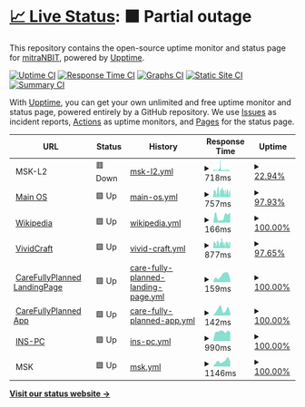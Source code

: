 # [📈 Live Status](https://mitranbit.github.io/Uptime): <!--live status--> **🟧 Partial outage**

This repository contains the open-source uptime monitor and status page for [mitraNBIT](https://demo.upptime.js.org), powered by [Upptime](https://github.com/upptime/upptime).

[![Uptime CI](https://github.com/mitraNBIT/Uptime/workflows/Uptime%20CI/badge.svg)](https://github.com/mitraNBIT/Uptime/actions?query=workflow%3A%22Uptime+CI%22)
[![Response Time CI](https://github.com/mitraNBIT/Uptime/workflows/Response%20Time%20CI/badge.svg)](https://github.com/mitraNBIT/Uptime/actions?query=workflow%3A%22Response+Time+CI%22)
[![Graphs CI](https://github.com/mitraNBIT/Uptime/workflows/Graphs%20CI/badge.svg)](https://github.com/mitraNBIT/Uptime/actions?query=workflow%3A%22Graphs+CI%22)
[![Static Site CI](https://github.com/mitraNBIT/Uptime/workflows/Static%20Site%20CI/badge.svg)](https://github.com/mitraNBIT/Uptime/actions?query=workflow%3A%22Static+Site+CI%22)
[![Summary CI](https://github.com/mitraNBIT/Uptime/workflows/Summary%20CI/badge.svg)](https://github.com/mitraNBIT/Uptime/actions?query=workflow%3A%22Summary+CI%22)

With [Upptime](https://upptime.js.org), you can get your own unlimited and free uptime monitor and status page, powered entirely by a GitHub repository. We use [Issues](https://github.com/mitraNBIT/Uptime/issues) as incident reports, [Actions](https://github.com/mitraNBIT/Uptime/actions) as uptime monitors, and [Pages](https://demo.upptime.js.org) for the status page.

<!--start: status pages-->
<!-- This summary is generated by Upptime (https://github.com/upptime/upptime) -->
<!-- Do not edit this manually, your changes will be overwritten -->
<!-- prettier-ignore -->
| URL | Status | History | Response Time | Uptime |
| --- | ------ | ------- | ------------- | ------ |
| <img alt="" src="https://icons.duckduckgo.com/ip3/null.ico" height="13"> MSK-L2 | 🟥 Down | [msk-l2.yml](https://github.com/mitraNBIT/Uptime/commits/HEAD/history/msk-l2.yml) | <details><summary><img alt="Response time graph" src="./graphs/msk-l2/response-time-week.png" height="20"> 718ms</summary><br><a href="https://mitraNBIT.github.io/Uptime/history/msk-l2"><img alt="Response time 2405" src="https://img.shields.io/endpoint?url=https%3A%2F%2Fraw.githubusercontent.com%2FmitraNBIT%2FUptime%2FHEAD%2Fapi%2Fmsk-l2%2Fresponse-time.json"></a><br><a href="https://mitraNBIT.github.io/Uptime/history/msk-l2"><img alt="24-hour response time 172" src="https://img.shields.io/endpoint?url=https%3A%2F%2Fraw.githubusercontent.com%2FmitraNBIT%2FUptime%2FHEAD%2Fapi%2Fmsk-l2%2Fresponse-time-day.json"></a><br><a href="https://mitraNBIT.github.io/Uptime/history/msk-l2"><img alt="7-day response time 718" src="https://img.shields.io/endpoint?url=https%3A%2F%2Fraw.githubusercontent.com%2FmitraNBIT%2FUptime%2FHEAD%2Fapi%2Fmsk-l2%2Fresponse-time-week.json"></a><br><a href="https://mitraNBIT.github.io/Uptime/history/msk-l2"><img alt="30-day response time 732" src="https://img.shields.io/endpoint?url=https%3A%2F%2Fraw.githubusercontent.com%2FmitraNBIT%2FUptime%2FHEAD%2Fapi%2Fmsk-l2%2Fresponse-time-month.json"></a><br><a href="https://mitraNBIT.github.io/Uptime/history/msk-l2"><img alt="1-year response time 2405" src="https://img.shields.io/endpoint?url=https%3A%2F%2Fraw.githubusercontent.com%2FmitraNBIT%2FUptime%2FHEAD%2Fapi%2Fmsk-l2%2Fresponse-time-year.json"></a></details> | <details><summary><a href="https://mitraNBIT.github.io/Uptime/history/msk-l2">22.94%</a></summary><a href="https://mitraNBIT.github.io/Uptime/history/msk-l2"><img alt="All-time uptime 74.54%" src="https://img.shields.io/endpoint?url=https%3A%2F%2Fraw.githubusercontent.com%2FmitraNBIT%2FUptime%2FHEAD%2Fapi%2Fmsk-l2%2Fuptime.json"></a><br><a href="https://mitraNBIT.github.io/Uptime/history/msk-l2"><img alt="24-hour uptime 0.00%" src="https://img.shields.io/endpoint?url=https%3A%2F%2Fraw.githubusercontent.com%2FmitraNBIT%2FUptime%2FHEAD%2Fapi%2Fmsk-l2%2Fuptime-day.json"></a><br><a href="https://mitraNBIT.github.io/Uptime/history/msk-l2"><img alt="7-day uptime 22.94%" src="https://img.shields.io/endpoint?url=https%3A%2F%2Fraw.githubusercontent.com%2FmitraNBIT%2FUptime%2FHEAD%2Fapi%2Fmsk-l2%2Fuptime-week.json"></a><br><a href="https://mitraNBIT.github.io/Uptime/history/msk-l2"><img alt="30-day uptime 38.37%" src="https://img.shields.io/endpoint?url=https%3A%2F%2Fraw.githubusercontent.com%2FmitraNBIT%2FUptime%2FHEAD%2Fapi%2Fmsk-l2%2Fuptime-month.json"></a><br><a href="https://mitraNBIT.github.io/Uptime/history/msk-l2"><img alt="1-year uptime 74.54%" src="https://img.shields.io/endpoint?url=https%3A%2F%2Fraw.githubusercontent.com%2FmitraNBIT%2FUptime%2FHEAD%2Fapi%2Fmsk-l2%2Fuptime-year.json"></a></details>
| <img alt="" src="https://icons.duckduckgo.com/ip3/os.mitramanikhanal.com.np.ico" height="13"> [Main OS](https://os.mitramanikhanal.com.np) | 🟩 Up | [main-os.yml](https://github.com/mitraNBIT/Uptime/commits/HEAD/history/main-os.yml) | <details><summary><img alt="Response time graph" src="./graphs/main-os/response-time-week.png" height="20"> 757ms</summary><br><a href="https://mitraNBIT.github.io/Uptime/history/main-os"><img alt="Response time 820" src="https://img.shields.io/endpoint?url=https%3A%2F%2Fraw.githubusercontent.com%2FmitraNBIT%2FUptime%2FHEAD%2Fapi%2Fmain-os%2Fresponse-time.json"></a><br><a href="https://mitraNBIT.github.io/Uptime/history/main-os"><img alt="24-hour response time 547" src="https://img.shields.io/endpoint?url=https%3A%2F%2Fraw.githubusercontent.com%2FmitraNBIT%2FUptime%2FHEAD%2Fapi%2Fmain-os%2Fresponse-time-day.json"></a><br><a href="https://mitraNBIT.github.io/Uptime/history/main-os"><img alt="7-day response time 757" src="https://img.shields.io/endpoint?url=https%3A%2F%2Fraw.githubusercontent.com%2FmitraNBIT%2FUptime%2FHEAD%2Fapi%2Fmain-os%2Fresponse-time-week.json"></a><br><a href="https://mitraNBIT.github.io/Uptime/history/main-os"><img alt="30-day response time 758" src="https://img.shields.io/endpoint?url=https%3A%2F%2Fraw.githubusercontent.com%2FmitraNBIT%2FUptime%2FHEAD%2Fapi%2Fmain-os%2Fresponse-time-month.json"></a><br><a href="https://mitraNBIT.github.io/Uptime/history/main-os"><img alt="1-year response time 820" src="https://img.shields.io/endpoint?url=https%3A%2F%2Fraw.githubusercontent.com%2FmitraNBIT%2FUptime%2FHEAD%2Fapi%2Fmain-os%2Fresponse-time-year.json"></a></details> | <details><summary><a href="https://mitraNBIT.github.io/Uptime/history/main-os">97.93%</a></summary><a href="https://mitraNBIT.github.io/Uptime/history/main-os"><img alt="All-time uptime 91.86%" src="https://img.shields.io/endpoint?url=https%3A%2F%2Fraw.githubusercontent.com%2FmitraNBIT%2FUptime%2FHEAD%2Fapi%2Fmain-os%2Fuptime.json"></a><br><a href="https://mitraNBIT.github.io/Uptime/history/main-os"><img alt="24-hour uptime 98.58%" src="https://img.shields.io/endpoint?url=https%3A%2F%2Fraw.githubusercontent.com%2FmitraNBIT%2FUptime%2FHEAD%2Fapi%2Fmain-os%2Fuptime-day.json"></a><br><a href="https://mitraNBIT.github.io/Uptime/history/main-os"><img alt="7-day uptime 97.93%" src="https://img.shields.io/endpoint?url=https%3A%2F%2Fraw.githubusercontent.com%2FmitraNBIT%2FUptime%2FHEAD%2Fapi%2Fmain-os%2Fuptime-week.json"></a><br><a href="https://mitraNBIT.github.io/Uptime/history/main-os"><img alt="30-day uptime 96.09%" src="https://img.shields.io/endpoint?url=https%3A%2F%2Fraw.githubusercontent.com%2FmitraNBIT%2FUptime%2FHEAD%2Fapi%2Fmain-os%2Fuptime-month.json"></a><br><a href="https://mitraNBIT.github.io/Uptime/history/main-os"><img alt="1-year uptime 91.86%" src="https://img.shields.io/endpoint?url=https%3A%2F%2Fraw.githubusercontent.com%2FmitraNBIT%2FUptime%2FHEAD%2Fapi%2Fmain-os%2Fuptime-year.json"></a></details>
| <img alt="" src="https://icons.duckduckgo.com/ip3/en.wikipedia.org.ico" height="13"> [Wikipedia](https://en.wikipedia.org) | 🟩 Up | [wikipedia.yml](https://github.com/mitraNBIT/Uptime/commits/HEAD/history/wikipedia.yml) | <details><summary><img alt="Response time graph" src="./graphs/wikipedia/response-time-week.png" height="20"> 166ms</summary><br><a href="https://mitraNBIT.github.io/Uptime/history/wikipedia"><img alt="Response time 247" src="https://img.shields.io/endpoint?url=https%3A%2F%2Fraw.githubusercontent.com%2FmitraNBIT%2FUptime%2FHEAD%2Fapi%2Fwikipedia%2Fresponse-time.json"></a><br><a href="https://mitraNBIT.github.io/Uptime/history/wikipedia"><img alt="24-hour response time 266" src="https://img.shields.io/endpoint?url=https%3A%2F%2Fraw.githubusercontent.com%2FmitraNBIT%2FUptime%2FHEAD%2Fapi%2Fwikipedia%2Fresponse-time-day.json"></a><br><a href="https://mitraNBIT.github.io/Uptime/history/wikipedia"><img alt="7-day response time 166" src="https://img.shields.io/endpoint?url=https%3A%2F%2Fraw.githubusercontent.com%2FmitraNBIT%2FUptime%2FHEAD%2Fapi%2Fwikipedia%2Fresponse-time-week.json"></a><br><a href="https://mitraNBIT.github.io/Uptime/history/wikipedia"><img alt="30-day response time 120" src="https://img.shields.io/endpoint?url=https%3A%2F%2Fraw.githubusercontent.com%2FmitraNBIT%2FUptime%2FHEAD%2Fapi%2Fwikipedia%2Fresponse-time-month.json"></a><br><a href="https://mitraNBIT.github.io/Uptime/history/wikipedia"><img alt="1-year response time 247" src="https://img.shields.io/endpoint?url=https%3A%2F%2Fraw.githubusercontent.com%2FmitraNBIT%2FUptime%2FHEAD%2Fapi%2Fwikipedia%2Fresponse-time-year.json"></a></details> | <details><summary><a href="https://mitraNBIT.github.io/Uptime/history/wikipedia">100.00%</a></summary><a href="https://mitraNBIT.github.io/Uptime/history/wikipedia"><img alt="All-time uptime 100.00%" src="https://img.shields.io/endpoint?url=https%3A%2F%2Fraw.githubusercontent.com%2FmitraNBIT%2FUptime%2FHEAD%2Fapi%2Fwikipedia%2Fuptime.json"></a><br><a href="https://mitraNBIT.github.io/Uptime/history/wikipedia"><img alt="24-hour uptime 100.00%" src="https://img.shields.io/endpoint?url=https%3A%2F%2Fraw.githubusercontent.com%2FmitraNBIT%2FUptime%2FHEAD%2Fapi%2Fwikipedia%2Fuptime-day.json"></a><br><a href="https://mitraNBIT.github.io/Uptime/history/wikipedia"><img alt="7-day uptime 100.00%" src="https://img.shields.io/endpoint?url=https%3A%2F%2Fraw.githubusercontent.com%2FmitraNBIT%2FUptime%2FHEAD%2Fapi%2Fwikipedia%2Fuptime-week.json"></a><br><a href="https://mitraNBIT.github.io/Uptime/history/wikipedia"><img alt="30-day uptime 100.00%" src="https://img.shields.io/endpoint?url=https%3A%2F%2Fraw.githubusercontent.com%2FmitraNBIT%2FUptime%2FHEAD%2Fapi%2Fwikipedia%2Fuptime-month.json"></a><br><a href="https://mitraNBIT.github.io/Uptime/history/wikipedia"><img alt="1-year uptime 100.00%" src="https://img.shields.io/endpoint?url=https%3A%2F%2Fraw.githubusercontent.com%2FmitraNBIT%2FUptime%2FHEAD%2Fapi%2Fwikipedia%2Fuptime-year.json"></a></details>
| <img alt="" src="https://icons.duckduckgo.com/ip3/vividcraft.com.au.ico" height="13"> [VividCraft](https://vividcraft.com.au) | 🟩 Up | [vivid-craft.yml](https://github.com/mitraNBIT/Uptime/commits/HEAD/history/vivid-craft.yml) | <details><summary><img alt="Response time graph" src="./graphs/vivid-craft/response-time-week.png" height="20"> 877ms</summary><br><a href="https://mitraNBIT.github.io/Uptime/history/vivid-craft"><img alt="Response time 862" src="https://img.shields.io/endpoint?url=https%3A%2F%2Fraw.githubusercontent.com%2FmitraNBIT%2FUptime%2FHEAD%2Fapi%2Fvivid-craft%2Fresponse-time.json"></a><br><a href="https://mitraNBIT.github.io/Uptime/history/vivid-craft"><img alt="24-hour response time 871" src="https://img.shields.io/endpoint?url=https%3A%2F%2Fraw.githubusercontent.com%2FmitraNBIT%2FUptime%2FHEAD%2Fapi%2Fvivid-craft%2Fresponse-time-day.json"></a><br><a href="https://mitraNBIT.github.io/Uptime/history/vivid-craft"><img alt="7-day response time 877" src="https://img.shields.io/endpoint?url=https%3A%2F%2Fraw.githubusercontent.com%2FmitraNBIT%2FUptime%2FHEAD%2Fapi%2Fvivid-craft%2Fresponse-time-week.json"></a><br><a href="https://mitraNBIT.github.io/Uptime/history/vivid-craft"><img alt="30-day response time 839" src="https://img.shields.io/endpoint?url=https%3A%2F%2Fraw.githubusercontent.com%2FmitraNBIT%2FUptime%2FHEAD%2Fapi%2Fvivid-craft%2Fresponse-time-month.json"></a><br><a href="https://mitraNBIT.github.io/Uptime/history/vivid-craft"><img alt="1-year response time 862" src="https://img.shields.io/endpoint?url=https%3A%2F%2Fraw.githubusercontent.com%2FmitraNBIT%2FUptime%2FHEAD%2Fapi%2Fvivid-craft%2Fresponse-time-year.json"></a></details> | <details><summary><a href="https://mitraNBIT.github.io/Uptime/history/vivid-craft">97.65%</a></summary><a href="https://mitraNBIT.github.io/Uptime/history/vivid-craft"><img alt="All-time uptime 91.77%" src="https://img.shields.io/endpoint?url=https%3A%2F%2Fraw.githubusercontent.com%2FmitraNBIT%2FUptime%2FHEAD%2Fapi%2Fvivid-craft%2Fuptime.json"></a><br><a href="https://mitraNBIT.github.io/Uptime/history/vivid-craft"><img alt="24-hour uptime 96.64%" src="https://img.shields.io/endpoint?url=https%3A%2F%2Fraw.githubusercontent.com%2FmitraNBIT%2FUptime%2FHEAD%2Fapi%2Fvivid-craft%2Fuptime-day.json"></a><br><a href="https://mitraNBIT.github.io/Uptime/history/vivid-craft"><img alt="7-day uptime 97.65%" src="https://img.shields.io/endpoint?url=https%3A%2F%2Fraw.githubusercontent.com%2FmitraNBIT%2FUptime%2FHEAD%2Fapi%2Fvivid-craft%2Fuptime-week.json"></a><br><a href="https://mitraNBIT.github.io/Uptime/history/vivid-craft"><img alt="30-day uptime 96.03%" src="https://img.shields.io/endpoint?url=https%3A%2F%2Fraw.githubusercontent.com%2FmitraNBIT%2FUptime%2FHEAD%2Fapi%2Fvivid-craft%2Fuptime-month.json"></a><br><a href="https://mitraNBIT.github.io/Uptime/history/vivid-craft"><img alt="1-year uptime 91.77%" src="https://img.shields.io/endpoint?url=https%3A%2F%2Fraw.githubusercontent.com%2FmitraNBIT%2FUptime%2FHEAD%2Fapi%2Fvivid-craft%2Fuptime-year.json"></a></details>
| <img alt="" src="https://icons.duckduckgo.com/ip3/www.carefullyplanned.com.au.ico" height="13"> [CareFullyPlanned LandingPage](https://www.carefullyplanned.com.au) | 🟩 Up | [care-fully-planned-landing-page.yml](https://github.com/mitraNBIT/Uptime/commits/HEAD/history/care-fully-planned-landing-page.yml) | <details><summary><img alt="Response time graph" src="./graphs/care-fully-planned-landing-page/response-time-week.png" height="20"> 159ms</summary><br><a href="https://mitraNBIT.github.io/Uptime/history/care-fully-planned-landing-page"><img alt="Response time 179" src="https://img.shields.io/endpoint?url=https%3A%2F%2Fraw.githubusercontent.com%2FmitraNBIT%2FUptime%2FHEAD%2Fapi%2Fcare-fully-planned-landing-page%2Fresponse-time.json"></a><br><a href="https://mitraNBIT.github.io/Uptime/history/care-fully-planned-landing-page"><img alt="24-hour response time 61" src="https://img.shields.io/endpoint?url=https%3A%2F%2Fraw.githubusercontent.com%2FmitraNBIT%2FUptime%2FHEAD%2Fapi%2Fcare-fully-planned-landing-page%2Fresponse-time-day.json"></a><br><a href="https://mitraNBIT.github.io/Uptime/history/care-fully-planned-landing-page"><img alt="7-day response time 159" src="https://img.shields.io/endpoint?url=https%3A%2F%2Fraw.githubusercontent.com%2FmitraNBIT%2FUptime%2FHEAD%2Fapi%2Fcare-fully-planned-landing-page%2Fresponse-time-week.json"></a><br><a href="https://mitraNBIT.github.io/Uptime/history/care-fully-planned-landing-page"><img alt="30-day response time 183" src="https://img.shields.io/endpoint?url=https%3A%2F%2Fraw.githubusercontent.com%2FmitraNBIT%2FUptime%2FHEAD%2Fapi%2Fcare-fully-planned-landing-page%2Fresponse-time-month.json"></a><br><a href="https://mitraNBIT.github.io/Uptime/history/care-fully-planned-landing-page"><img alt="1-year response time 179" src="https://img.shields.io/endpoint?url=https%3A%2F%2Fraw.githubusercontent.com%2FmitraNBIT%2FUptime%2FHEAD%2Fapi%2Fcare-fully-planned-landing-page%2Fresponse-time-year.json"></a></details> | <details><summary><a href="https://mitraNBIT.github.io/Uptime/history/care-fully-planned-landing-page">100.00%</a></summary><a href="https://mitraNBIT.github.io/Uptime/history/care-fully-planned-landing-page"><img alt="All-time uptime 84.68%" src="https://img.shields.io/endpoint?url=https%3A%2F%2Fraw.githubusercontent.com%2FmitraNBIT%2FUptime%2FHEAD%2Fapi%2Fcare-fully-planned-landing-page%2Fuptime.json"></a><br><a href="https://mitraNBIT.github.io/Uptime/history/care-fully-planned-landing-page"><img alt="24-hour uptime 100.00%" src="https://img.shields.io/endpoint?url=https%3A%2F%2Fraw.githubusercontent.com%2FmitraNBIT%2FUptime%2FHEAD%2Fapi%2Fcare-fully-planned-landing-page%2Fuptime-day.json"></a><br><a href="https://mitraNBIT.github.io/Uptime/history/care-fully-planned-landing-page"><img alt="7-day uptime 100.00%" src="https://img.shields.io/endpoint?url=https%3A%2F%2Fraw.githubusercontent.com%2FmitraNBIT%2FUptime%2FHEAD%2Fapi%2Fcare-fully-planned-landing-page%2Fuptime-week.json"></a><br><a href="https://mitraNBIT.github.io/Uptime/history/care-fully-planned-landing-page"><img alt="30-day uptime 70.73%" src="https://img.shields.io/endpoint?url=https%3A%2F%2Fraw.githubusercontent.com%2FmitraNBIT%2FUptime%2FHEAD%2Fapi%2Fcare-fully-planned-landing-page%2Fuptime-month.json"></a><br><a href="https://mitraNBIT.github.io/Uptime/history/care-fully-planned-landing-page"><img alt="1-year uptime 84.68%" src="https://img.shields.io/endpoint?url=https%3A%2F%2Fraw.githubusercontent.com%2FmitraNBIT%2FUptime%2FHEAD%2Fapi%2Fcare-fully-planned-landing-page%2Fuptime-year.json"></a></details>
| <img alt="" src="https://icons.duckduckgo.com/ip3/app.carefullyplanned.com.au.ico" height="13"> [CareFullyPlanned App](https://app.carefullyplanned.com.au) | 🟩 Up | [care-fully-planned-app.yml](https://github.com/mitraNBIT/Uptime/commits/HEAD/history/care-fully-planned-app.yml) | <details><summary><img alt="Response time graph" src="./graphs/care-fully-planned-app/response-time-week.png" height="20"> 142ms</summary><br><a href="https://mitraNBIT.github.io/Uptime/history/care-fully-planned-app"><img alt="Response time 194" src="https://img.shields.io/endpoint?url=https%3A%2F%2Fraw.githubusercontent.com%2FmitraNBIT%2FUptime%2FHEAD%2Fapi%2Fcare-fully-planned-app%2Fresponse-time.json"></a><br><a href="https://mitraNBIT.github.io/Uptime/history/care-fully-planned-app"><img alt="24-hour response time 66" src="https://img.shields.io/endpoint?url=https%3A%2F%2Fraw.githubusercontent.com%2FmitraNBIT%2FUptime%2FHEAD%2Fapi%2Fcare-fully-planned-app%2Fresponse-time-day.json"></a><br><a href="https://mitraNBIT.github.io/Uptime/history/care-fully-planned-app"><img alt="7-day response time 142" src="https://img.shields.io/endpoint?url=https%3A%2F%2Fraw.githubusercontent.com%2FmitraNBIT%2FUptime%2FHEAD%2Fapi%2Fcare-fully-planned-app%2Fresponse-time-week.json"></a><br><a href="https://mitraNBIT.github.io/Uptime/history/care-fully-planned-app"><img alt="30-day response time 184" src="https://img.shields.io/endpoint?url=https%3A%2F%2Fraw.githubusercontent.com%2FmitraNBIT%2FUptime%2FHEAD%2Fapi%2Fcare-fully-planned-app%2Fresponse-time-month.json"></a><br><a href="https://mitraNBIT.github.io/Uptime/history/care-fully-planned-app"><img alt="1-year response time 194" src="https://img.shields.io/endpoint?url=https%3A%2F%2Fraw.githubusercontent.com%2FmitraNBIT%2FUptime%2FHEAD%2Fapi%2Fcare-fully-planned-app%2Fresponse-time-year.json"></a></details> | <details><summary><a href="https://mitraNBIT.github.io/Uptime/history/care-fully-planned-app">100.00%</a></summary><a href="https://mitraNBIT.github.io/Uptime/history/care-fully-planned-app"><img alt="All-time uptime 84.68%" src="https://img.shields.io/endpoint?url=https%3A%2F%2Fraw.githubusercontent.com%2FmitraNBIT%2FUptime%2FHEAD%2Fapi%2Fcare-fully-planned-app%2Fuptime.json"></a><br><a href="https://mitraNBIT.github.io/Uptime/history/care-fully-planned-app"><img alt="24-hour uptime 100.00%" src="https://img.shields.io/endpoint?url=https%3A%2F%2Fraw.githubusercontent.com%2FmitraNBIT%2FUptime%2FHEAD%2Fapi%2Fcare-fully-planned-app%2Fuptime-day.json"></a><br><a href="https://mitraNBIT.github.io/Uptime/history/care-fully-planned-app"><img alt="7-day uptime 100.00%" src="https://img.shields.io/endpoint?url=https%3A%2F%2Fraw.githubusercontent.com%2FmitraNBIT%2FUptime%2FHEAD%2Fapi%2Fcare-fully-planned-app%2Fuptime-week.json"></a><br><a href="https://mitraNBIT.github.io/Uptime/history/care-fully-planned-app"><img alt="30-day uptime 70.73%" src="https://img.shields.io/endpoint?url=https%3A%2F%2Fraw.githubusercontent.com%2FmitraNBIT%2FUptime%2FHEAD%2Fapi%2Fcare-fully-planned-app%2Fuptime-month.json"></a><br><a href="https://mitraNBIT.github.io/Uptime/history/care-fully-planned-app"><img alt="1-year uptime 84.68%" src="https://img.shields.io/endpoint?url=https%3A%2F%2Fraw.githubusercontent.com%2FmitraNBIT%2FUptime%2FHEAD%2Fapi%2Fcare-fully-planned-app%2Fuptime-year.json"></a></details>
| <img alt="" src="https://icons.duckduckgo.com/ip3/rdp.nipponschoolnepal.com.ico" height="13"> [INS-PC](https://rdp.nipponschoolnepal.com) | 🟩 Up | [ins-pc.yml](https://github.com/mitraNBIT/Uptime/commits/HEAD/history/ins-pc.yml) | <details><summary><img alt="Response time graph" src="./graphs/ins-pc/response-time-week.png" height="20"> 990ms</summary><br><a href="https://mitraNBIT.github.io/Uptime/history/ins-pc"><img alt="Response time 1113" src="https://img.shields.io/endpoint?url=https%3A%2F%2Fraw.githubusercontent.com%2FmitraNBIT%2FUptime%2FHEAD%2Fapi%2Fins-pc%2Fresponse-time.json"></a><br><a href="https://mitraNBIT.github.io/Uptime/history/ins-pc"><img alt="24-hour response time 937" src="https://img.shields.io/endpoint?url=https%3A%2F%2Fraw.githubusercontent.com%2FmitraNBIT%2FUptime%2FHEAD%2Fapi%2Fins-pc%2Fresponse-time-day.json"></a><br><a href="https://mitraNBIT.github.io/Uptime/history/ins-pc"><img alt="7-day response time 990" src="https://img.shields.io/endpoint?url=https%3A%2F%2Fraw.githubusercontent.com%2FmitraNBIT%2FUptime%2FHEAD%2Fapi%2Fins-pc%2Fresponse-time-week.json"></a><br><a href="https://mitraNBIT.github.io/Uptime/history/ins-pc"><img alt="30-day response time 1116" src="https://img.shields.io/endpoint?url=https%3A%2F%2Fraw.githubusercontent.com%2FmitraNBIT%2FUptime%2FHEAD%2Fapi%2Fins-pc%2Fresponse-time-month.json"></a><br><a href="https://mitraNBIT.github.io/Uptime/history/ins-pc"><img alt="1-year response time 1113" src="https://img.shields.io/endpoint?url=https%3A%2F%2Fraw.githubusercontent.com%2FmitraNBIT%2FUptime%2FHEAD%2Fapi%2Fins-pc%2Fresponse-time-year.json"></a></details> | <details><summary><a href="https://mitraNBIT.github.io/Uptime/history/ins-pc">100.00%</a></summary><a href="https://mitraNBIT.github.io/Uptime/history/ins-pc"><img alt="All-time uptime 94.08%" src="https://img.shields.io/endpoint?url=https%3A%2F%2Fraw.githubusercontent.com%2FmitraNBIT%2FUptime%2FHEAD%2Fapi%2Fins-pc%2Fuptime.json"></a><br><a href="https://mitraNBIT.github.io/Uptime/history/ins-pc"><img alt="24-hour uptime 100.00%" src="https://img.shields.io/endpoint?url=https%3A%2F%2Fraw.githubusercontent.com%2FmitraNBIT%2FUptime%2FHEAD%2Fapi%2Fins-pc%2Fuptime-day.json"></a><br><a href="https://mitraNBIT.github.io/Uptime/history/ins-pc"><img alt="7-day uptime 100.00%" src="https://img.shields.io/endpoint?url=https%3A%2F%2Fraw.githubusercontent.com%2FmitraNBIT%2FUptime%2FHEAD%2Fapi%2Fins-pc%2Fuptime-week.json"></a><br><a href="https://mitraNBIT.github.io/Uptime/history/ins-pc"><img alt="30-day uptime 100.00%" src="https://img.shields.io/endpoint?url=https%3A%2F%2Fraw.githubusercontent.com%2FmitraNBIT%2FUptime%2FHEAD%2Fapi%2Fins-pc%2Fuptime-month.json"></a><br><a href="https://mitraNBIT.github.io/Uptime/history/ins-pc"><img alt="1-year uptime 94.08%" src="https://img.shields.io/endpoint?url=https%3A%2F%2Fraw.githubusercontent.com%2FmitraNBIT%2FUptime%2FHEAD%2Fapi%2Fins-pc%2Fuptime-year.json"></a></details>
| <img alt="" src="https://icons.duckduckgo.com/ip3/null.ico" height="13"> MSK | 🟩 Up | [msk.yml](https://github.com/mitraNBIT/Uptime/commits/HEAD/history/msk.yml) | <details><summary><img alt="Response time graph" src="./graphs/msk/response-time-week.png" height="20"> 1146ms</summary><br><a href="https://mitraNBIT.github.io/Uptime/history/msk"><img alt="Response time 1009" src="https://img.shields.io/endpoint?url=https%3A%2F%2Fraw.githubusercontent.com%2FmitraNBIT%2FUptime%2FHEAD%2Fapi%2Fmsk%2Fresponse-time.json"></a><br><a href="https://mitraNBIT.github.io/Uptime/history/msk"><img alt="24-hour response time 1027" src="https://img.shields.io/endpoint?url=https%3A%2F%2Fraw.githubusercontent.com%2FmitraNBIT%2FUptime%2FHEAD%2Fapi%2Fmsk%2Fresponse-time-day.json"></a><br><a href="https://mitraNBIT.github.io/Uptime/history/msk"><img alt="7-day response time 1146" src="https://img.shields.io/endpoint?url=https%3A%2F%2Fraw.githubusercontent.com%2FmitraNBIT%2FUptime%2FHEAD%2Fapi%2Fmsk%2Fresponse-time-week.json"></a><br><a href="https://mitraNBIT.github.io/Uptime/history/msk"><img alt="30-day response time 955" src="https://img.shields.io/endpoint?url=https%3A%2F%2Fraw.githubusercontent.com%2FmitraNBIT%2FUptime%2FHEAD%2Fapi%2Fmsk%2Fresponse-time-month.json"></a><br><a href="https://mitraNBIT.github.io/Uptime/history/msk"><img alt="1-year response time 1009" src="https://img.shields.io/endpoint?url=https%3A%2F%2Fraw.githubusercontent.com%2FmitraNBIT%2FUptime%2FHEAD%2Fapi%2Fmsk%2Fresponse-time-year.json"></a></details> | <details><summary><a href="https://mitraNBIT.github.io/Uptime/history/msk">100.00%</a></summary><a href="https://mitraNBIT.github.io/Uptime/history/msk"><img alt="All-time uptime 99.95%" src="https://img.shields.io/endpoint?url=https%3A%2F%2Fraw.githubusercontent.com%2FmitraNBIT%2FUptime%2FHEAD%2Fapi%2Fmsk%2Fuptime.json"></a><br><a href="https://mitraNBIT.github.io/Uptime/history/msk"><img alt="24-hour uptime 100.00%" src="https://img.shields.io/endpoint?url=https%3A%2F%2Fraw.githubusercontent.com%2FmitraNBIT%2FUptime%2FHEAD%2Fapi%2Fmsk%2Fuptime-day.json"></a><br><a href="https://mitraNBIT.github.io/Uptime/history/msk"><img alt="7-day uptime 100.00%" src="https://img.shields.io/endpoint?url=https%3A%2F%2Fraw.githubusercontent.com%2FmitraNBIT%2FUptime%2FHEAD%2Fapi%2Fmsk%2Fuptime-week.json"></a><br><a href="https://mitraNBIT.github.io/Uptime/history/msk"><img alt="30-day uptime 99.90%" src="https://img.shields.io/endpoint?url=https%3A%2F%2Fraw.githubusercontent.com%2FmitraNBIT%2FUptime%2FHEAD%2Fapi%2Fmsk%2Fuptime-month.json"></a><br><a href="https://mitraNBIT.github.io/Uptime/history/msk"><img alt="1-year uptime 99.95%" src="https://img.shields.io/endpoint?url=https%3A%2F%2Fraw.githubusercontent.com%2FmitraNBIT%2FUptime%2FHEAD%2Fapi%2Fmsk%2Fuptime-year.json"></a></details>

<!--end: status pages-->

[**Visit our status website →**](https://mitranbit.github.io/Uptime)
